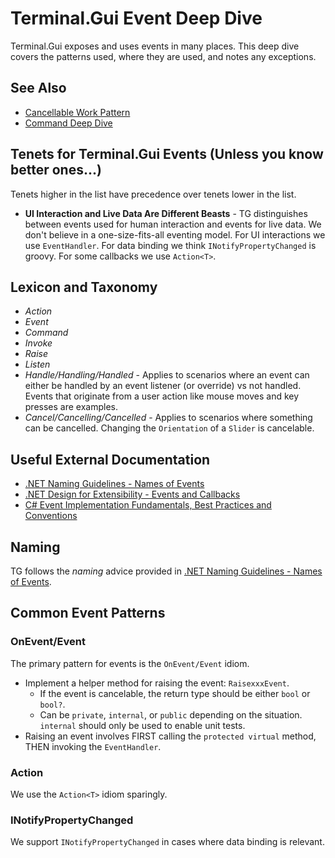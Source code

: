 # Terminal.Gui Event Deep Dive

Terminal.Gui exposes and uses events in many places. This deep dive covers the patterns used, where they are used, and notes any exceptions.

## See Also

* [Cancellable Work Pattern](cancellable-work-pattern.md)
* [Command Deep Dive](command.md)

## Tenets for Terminal.Gui Events (Unless you know better ones...)

Tenets higher in the list have precedence over tenets lower in the list.

* **UI Interaction and Live Data Are Different Beasts** - TG distinguishes between events used for human interaction and events for live data. We don't believe in a one-size-fits-all eventing model. For UI interactions we use `EventHandler`. For data binding we think `INotifyPropertyChanged` is groovy. For some callbacks we use `Action<T>`.

## Lexicon and Taxonomy

* *Action*
* *Event*
* *Command*
* *Invoke*
* *Raise*
* *Listen*
* *Handle/Handling/Handled* - Applies to scenarios where an event can either be handled by an event listener (or override) vs not handled. Events that originate from a user action like mouse moves and key presses are examples. 
* *Cancel/Cancelling/Cancelled* - Applies to scenarios where something can be cancelled. Changing the `Orientation` of a `Slider` is cancelable.

## Useful External Documentation

* [.NET Naming Guidelines - Names of Events](https://learn.microsoft.com/en-us/dotnet/standard/design-guidelines/names-of-type-members?redirectedfrom=MSDN#names-of-events)
* [.NET Design for Extensibility - Events and Callbacks](https://learn.microsoft.com/en-us/dotnet/standard/design-guidelines/events-and-callbacks)
* [C# Event Implementation Fundamentals, Best Practices and Conventions](https://www.codeproject.com/Articles/20550/C-Event-Implementation-Fundamentals-Best-Practices)

## Naming

TG follows the *naming* advice provided in [.NET Naming Guidelines - Names of Events](https://learn.microsoft.com/en-us/dotnet/standard/design-guidelines/names-of-type-members?redirectedfrom=MSDN#names-of-events).

## Common Event Patterns

### OnEvent/Event

The primary pattern for events is the `OnEvent/Event` idiom. 

* Implement a helper method for raising the event: `RaisexxxEvent`.
  * If the event is cancelable, the return type should be either `bool` or `bool?`.
  * Can be `private`, `internal`, or `public` depending on the situation. `internal` should only be used to enable unit tests.
* Raising an event involves FIRST calling the `protected virtual` method, THEN invoking 
the `EventHandler`.

### Action

We use the `Action<T>` idiom sparingly. 

### INotifyPropertyChanged

We support `INotifyPropertyChanged` in cases where data binding is relevant.


